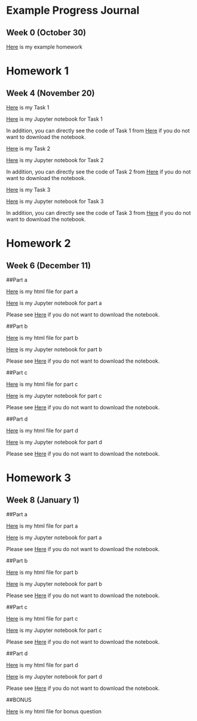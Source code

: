 # Example Progress Journal

## Week 0 (October 30)

[Here](files/Homework0_interesting_R_examples.html) is my example homework

# Homework 1

## Week 4 (November 20)

[Here](files/IE582_HW1_Q1.html) is my Task 1 

[Here](files/IE582_HW1_Q1.ipynb) is my Jupyter notebook for Task 1 

In addition, you can directly see the code of Task 1 from [Here](https://github.com/BU-IE-582/fall20-mizrakhande/blob/master-branch/files/IE582_HW1_Q1.ipynb) if you do not want to download the notebook.

[Here](files/IE582_HW1_Q2.html) is my Task 2 

[Here](files/IE582_HW1_Q2.ipynb) is my Jupyter notebook for Task 2

In addition, you can directly see the code of Task 2 from [Here](https://github.com/BU-IE-582/fall20-mizrakhande/blob/master-branch/files/IE582_HW1_Q2.ipynb) if you do not want to download the notebook.

[Here](files/IE582_HW1_Q3.html) is my Task 3

[Here](files/IE582_HW1_Q3.ipynb) is my Jupyter notebook for Task 3

In addition, you can directly see the code of Task 3 from [Here](https://github.com/BU-IE-582/fall20-mizrakhande/blob/master-branch/files/IE582_HW1_Q3.ipynb) if you do not want to download the notebook.

# Homework 2

## Week 6 (December 11)

##Part a

[Here](files/IE582_HW2_part_a.html) is my html file for part a

[Here](files/IE582_HW2_part_a.ipynb) is my Jupyter notebook for part a

Please see [Here](https://github.com/BU-IE-582/fall20-mizrakhande/blob/master-branch/files/IE582_HW2_part_a.ipynb) if you do not want to download the notebook.

##Part b

[Here](files/IE582_HW2_part_b.html) is my html file for  part b

[Here](files/IE582_HW2_part_b.ipynb) is my Jupyter notebook for part b

Please see [Here](https://github.com/BU-IE-582/fall20-mizrakhande/blob/master-branch/files/IE582_HW2_part_b.ipynb) if you do not want to download the notebook.

##Part c

[Here](files/IE582_HW2_part_c.html) is my html file for part c

[Here](files/IE582_HW2_part_c.ipynb) is my Jupyter notebook for part c

Please see [Here](hhttps://github.com/BU-IE-582/fall20-mizrakhande/blob/master-branch/files/IE582_HW2_part_c.ipynb) if you do not want to download the notebook.

##Part d

[Here](files/IE582_HW2_part_d.html) is my html file for part d

[Here](files/IE582_HW2_part_d.ipynb) is my Jupyter notebook for part d

Please see [Here](https://github.com/BU-IE-582/fall20-mizrakhande/blob/master-branch/files/IE582_HW2_part_d.ipynb) if you do not want to download the notebook.


# Homework 3

## Week 8 (January 1)

##Part a

[Here](files/HW3_part_a.html) is my html file for part a

[Here](files/HW3_part_a.ipynb) is my Jupyter notebook for part a

Please see [Here](https://github.com/BU-IE-582/fall20-mizrakhande/blob/master-branch/files/HW3_part_a.ipynb) if you do not want to download the notebook.

##Part b

[Here](files/HW3_part_b.html) is my html file for part b

[Here](files/HW3_part_b.ipynb) is my Jupyter notebook for part b

Please see [Here](https://github.com/BU-IE-582/fall20-mizrakhande/blob/master-branch/files/HW3_part_b.ipynb) if you do not want to download the notebook.

##Part c

[Here](files/HW3_part_c.html) is my html file for part c

[Here](files/HW3_part_c.ipynb) is my Jupyter notebook for part c

Please see [Here](https://github.com/BU-IE-582/fall20-mizrakhande/blob/master-branch/files/HW3_part_c.ipynb) if you do not want to download the notebook.

##Part d

[Here](files/HW3_part_d.html) is my html file for part d

[Here](files/HW3_part_d.ipynb) is my Jupyter notebook for part d

Please see [Here](https://github.com/BU-IE-582/fall20-mizrakhande/blob/master-branch/files/HW3_part_d.ipynb) if you do not want to download the notebook.

##BONUS

[Here](files/HW3_part_c.html) is my html file for bonus question


